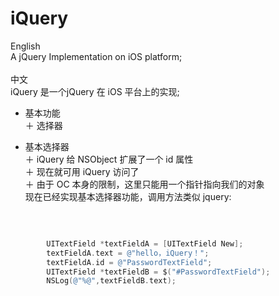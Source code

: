 # iQuery
English</br>
A jQuery Implementation on iOS platform; </br>
</br>
中文</br>
iQuery 是一个jQuery 在 iOS 平台上的实现;</br>
* 基本功能</br>
 ＋ 选择器</br>
 - 基本选择器</br>
 ＋ iQuery 给 NSObject 扩展了一个 id 属性</br>
 ＋ 现在就可用 iQuery 访问了</br>
 ＋ 由于 OC 本身的限制，这里只能用一个指针指向我们的对象</br>
现在已经实现基本选择器功能，调用方法类似 jquery:</br>
</br>

```objective-c (type)

        UITextField *textFieldA = [UITextField New];
        textFieldA.text = @"hello，iQuery！";
        textFieldA.id = @"PasswordTextField";
        UITextField *textFieldB = $("#PasswordTextField");
        NSLog(@"%@",textFieldB.text);
       
```
